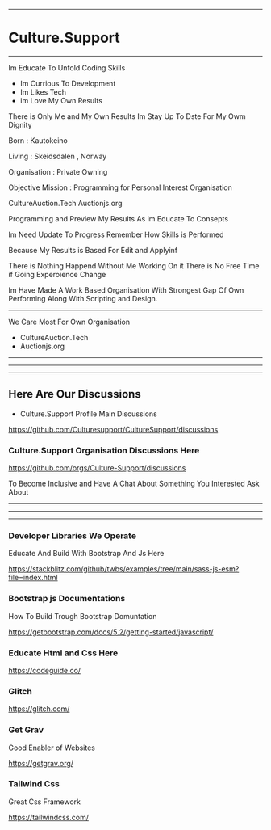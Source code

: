 ------







# Culture.Support
-----



 


Im Educate To Unfold Coding Skills
- Im Currious To Development
- Im Likes Tech
- im Love My Own Results

There is Only Me and My Own Results
Im Stay Up To Dste For My Owm Dignity



Born : Kautokeino

Living : Skeidsdalen , Norway

Organisation : Private Owning

Objective Mission : Programming for
Personal Interest Organisation

CultureAuction.Tech
Auctionjs.org

Programming and Preview My 
Results As im Educate To Consepts

Im Need Update To Progress Remember
How Skills is Performed 

Because My Results is Based For Edit and Applyinf


There is Nothing Happend Without Me Working On it
There is No Free Time if Going Experoience Change

Im Have Made A Work Based Organisation
With Strongest Gap Of Own Performing Along With 
Scripting and Design.



------

We Care Most For Own Organisation

- CultureAuction.Tech
- Auctionjs.org

------------
-------
-----












Here Are Our Discussions 
-----------


- Culture.Support Profile Main Discussions


https://github.com/Culturesupport/CultureSupport/discussions




### Culture.Support Organisation Discussions Here







https://github.com/orgs/Culture-Support/discussions




To Become Inclusive and Have A Chat About Something You Interested Ask About 






-------------------------
---------------
-------------------------





### Developer Libraries We Operate


Educate And Build With Bootstrap And Js Here

https://stackblitz.com/github/twbs/examples/tree/main/sass-js-esm?file=index.html


### Bootstrap js Documentations 

How To Build Trough Bootstrap Domuntation 

https://getbootstrap.com/docs/5.2/getting-started/javascript/



### Educate Html and Css Here 

https://codeguide.co/


### Glitch

https://glitch.com/


### Get Grav

Good Enabler of Websites

https://getgrav.org/



### Tailwind Css


Great Css Framework

https://tailwindcss.com/






